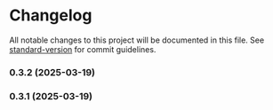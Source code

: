 # Changelog

All notable changes to this project will be documented in this file. See [standard-version](https://github.com/conventional-changelog/standard-version) for commit guidelines.

### 0.3.2 (2025-03-19)

### 0.3.1 (2025-03-19)
